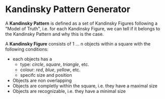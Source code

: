 # Kandinsky Pattern Generator

A **Kandinsky Pattern** is defined as a set of Kandinsky Figures following a "Model of Truth", i.e. for each  Kandinsky Figure, we can tell if it belongs to the Kandinsky Pattern and why this is the case.

A **Kandinsky Figure** consists of 1 ... n objects within a square with the following conditions:

*  each objects has a 
   - type: *circle*, *square*,  *triangle*, etc. 
   - colour: *red*, *blue*,  *yellow*, etc. 
   - specifc size and position  
*   Objects are non overlapping
*   Objects are completly within the square, i.e. they have a maximal size
*   Objects are recognizable, i.e. they have a minimal size
